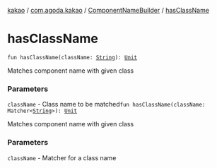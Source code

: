 [kakao](../../index.md) / [com.agoda.kakao](../index.md) / [ComponentNameBuilder](index.md) / [hasClassName](.)

# hasClassName

`fun hasClassName(className: `[`String`](https://kotlinlang.org/api/latest/jvm/stdlib/kotlin/-string/index.html)`): `[`Unit`](https://kotlinlang.org/api/latest/jvm/stdlib/kotlin/-unit/index.html)

Matches component name with given class

### Parameters

`className` - Class name to be matched`fun hasClassName(className: Matcher<`[`String`](https://kotlinlang.org/api/latest/jvm/stdlib/kotlin/-string/index.html)`>): `[`Unit`](https://kotlinlang.org/api/latest/jvm/stdlib/kotlin/-unit/index.html)

Matches component name with given class

### Parameters

`className` - Matcher for a class name
